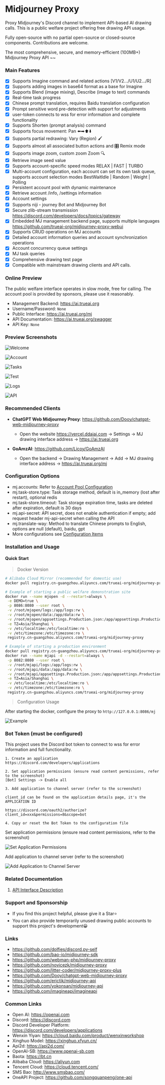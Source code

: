 # Midjourney Proxy

Proxy Midjourney's Discord channel to implement API-based AI drawing calls. This is a public welfare project offering free drawing API usage.

Fully open-source with no partial open-source or closed-source components. Contributions are welcome.

The most comprehensive, secure, and memory-efficient (100MB+) Midjourney Proxy API ~~

### Main Features

- [x] Supports Imagine command and related actions [V1/V2.../U1/U2.../R]
- [x] Supports adding images in base64 format as a base for Imagine
- [x] Supports Blend (image mixing), Describe (image to text) commands
- [x] Real-time task progress
- [x] Chinese prompt translation, requires Baidu translation configuration
- [x] Prompt sensitive word pre-detection with support for adjustments
- [x] user-token connects to wss for error information and complete functionality
- [x] Supports Shorten (prompt analysis) command
- [x] Supports focus movement: Pan ⬅️➡⬆️⬇️
- [x] Supports partial redrawing: Vary (Region) 🖌
- [x] Supports almost all associated button actions and 🎛️ Remix mode
- [x] Supports image zoom, custom zoom Zoom 🔍
- [x] Retrieve image seed value
- [x] Supports account-specific speed modes RELAX | FAST | TURBO
- [x] Multi-account configuration, each account can set its own task queue, supports account selection modes BestWaitIdle | Random | Weight | Polling
- [x] Persistent account pool with dynamic maintenance
- [x] Retrieve account /info, /settings information
- [x] Account settings
- [x] Supports niji・journey Bot and Midjourney Bot
- [x] Secure zlib-stream transmission <https://discord.com/developers/docs/topics/gateway>
- [x] Embedded MJ management backend page, supports multiple languages <https://github.com/trueai-org/midjourney-proxy-webui>
- [x] Supports CRUD operations on MJ accounts
- [x] Detailed account information queries and account synchronization operations
- [x] Account concurrency queue settings
- [x] MJ task queries
- [x] Comprehensive drawing test page
- [x] Compatible with mainstream drawing clients and API calls.

### Online Preview

The public welfare interface operates in slow mode, free for calling. The account pool is provided by sponsors, please use it reasonably.

- Management Backend: <https://ai.trueai.org>
- Username/Password: `None`
- Public Interface: <https://ai.trueai.org/mj>
- API Documentation: <https://ai.trueai.org/swagger>
- API Key: `None`

### Preview Screenshots

![Welcome](./docs/screenshots/ui1.png)

![Account](./docs/screenshots/ui2.png)

![Tasks](./docs/screenshots/ui3.png)

![Test](./docs/screenshots/ui4.png)

![Logs](./docs/screenshots/ui5.png)

![API](./docs/screenshots/uiswagger.png)

### Recommended Clients

- **ChatGPT Web Midjourney Proxy**: <https://github.com/Dooy/chatgpt-web-midjourney-proxy>
  - Open the website <https://vercel.ddaiai.com> -> Settings -> MJ drawing interface address -> <https://ai.trueai.org>

- **GoAmzAI**: <https://github.com/Licoy/GoAmzAI>
  - Open the backend -> Drawing Management -> Add -> MJ drawing interface address -> <https://ai.trueai.org/mj>

### Configuration Options

- mj.accounts: Refer to [Account Pool Configuration](./docs/config.md#%E8%B4%A6%E5%8F%B7%E6%B1%A0%E9%85%8D%E7%BD%AE%E5%8F%82%E8%80%83)
- mj.task-store.type: Task storage method, default is in_memory (lost after restart), optional redis
- mj.task-store.timeout: Task storage expiration time, tasks are deleted after expiration, default is 30 days
- mj.api-secret: API secret, does not enable authentication if empty; add request header mj-api-secret when calling the API
- mj.translate-way: Method to translate Chinese prompts to English, options are null (default), baidu, gpt
- More configurations see [Configuration Items](./docs/config.md)

### Installation and Usage

#### Quick Start

> Docker Version

```bash
# Alibaba Cloud Mirror (recommended for domestic use)
docker pull registry.cn-guangzhou.aliyuncs.com/trueai-org/midjourney-proxy

# Example of starting a public welfare demonstration site
docker run --name mjopen -d --restart=always \
 -e DEMO=true \
 -p 8086:8080 --user root \
 -v /root/mjopen/logs:/app/logs:rw \
 -v /root/mjopen/data:/app/data:rw \
 -v /root/mjopen/appsettings.Production.json:/app/appsettings.Production.json:ro \
 -e TZ=Asia/Shanghai \
 -v /etc/localtime:/etc/localtime:ro \
 -v /etc/timezone:/etc/timezone:ro \
 registry.cn-guangzhou.aliyuncs.com/trueai-org/midjourney-proxy

# Example of starting a production environment
docker pull registry.cn-guangzhou.aliyuncs.com/trueai-org/midjourney-proxy
docker run --name mjapi -d --restart=always \
 -p 8082:8080 --user root \
 -v /root/mjapi/logs:/app/logs:rw \
 -v /root/mjapi/data:/app/data:rw \
 -v /root/mjapi/appsettings.Production.json:/app/appsettings.Production.json:ro \
 -e TZ=Asia/Shanghai \
 -v /etc/localtime:/etc/localtime:ro \
 -v /etc/timezone:/etc/timezone:ro \
 registry.cn-guangzhou.aliyuncs.com/trueai-org/midjourney-proxy
```

> Configuration Usage

After starting the docker, configure the proxy to `http://127.0.0.1:8086/mj`

![Example](./docs/screenshots/chrome_EDzoztHa2b.png)

### Bot Token (must be configured)

This project uses the Discord bot token to connect to wss for error information and full functionality.

```
1. Create an application
https://discord.com/developers/applications

2. Set application permissions (ensure read content permissions, refer to the screenshot)
[Bot] Settings -> Enable all

3. Add application to channel server (refer to the screenshot)

client_id can be found on the application details page, it's the APPLICATION ID

https://discord.com/oauth2/authorize?client_id=xxx&permissions=8&scope=bot

4. Copy or reset the Bot Token to the configuration file
```

Set application permissions (ensure read content permissions, refer to the screenshot)

![Set Application Permissions](./docs/screenshots/gjODn5Nplq.png)

Add application to channel server (refer to the screenshot)

![Add Application to Channel Server](./docs/screenshots/ItiWgaWIaX.png)

### Related Documentation

1. [API Interface Description](./docs/api.md)

### Support and Sponsorship

- If you find this project helpful, please give it a Star⭐
- You can also provide temporarily unused drawing public accounts to support this project's development😀

### Links

- https://github.com/dolfies/discord.py-self
- https://github.com/bao-io/midjourney-sdk
- https://github.com/webman-php/midjourney-proxy
- https://github.com/novicezk/midjourney-proxy
- https://github.com/litter-coder/midjourney-proxy-plus
- https://github.com/Dooy/chatgpt-web-midjourney-proxy
- https://github.com/erictik/midjourney-api
- https://github.com/yokonsan/midjourney-api
- https://github.com/imagineapi/imagineapi

### Common Links

- Open AI: <https://openai.com>
- Discord: <https://discord.com>
- Discord Developer Platform: <https://discord.com/developers/applications>
- Wenxin Yiyan: <https://cloud.baidu.com/product/wenxinworkshop>
- Xinghuo Model: <https://xinghuo.xfyun.cn/>
- Api2d: <https://api2d.com/>
- OpenAI-SB: <https://www.openai-sb.com>
- Baota: <https://bt.cn>
- Alibaba Cloud: <https://aliyun.com>
- Tencent Cloud: <https://cloud.tencent.com/>
- SMS Bao: <http://www.smsbao.com/>
- OneAPI Project: <https://github.com/songquanpeng/one-api>